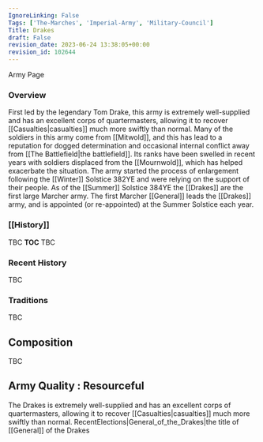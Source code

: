 ```yaml
---
IgnoreLinking: False
Tags: ['The-Marches', 'Imperial-Army', 'Military-Council']
Title: Drakes
draft: False
revision_date: 2023-06-24 13:38:05+00:00
revision_id: 102644
---
```


Army Page
### Overview
First led by the legendary Tom Drake, this army is extremely well-supplied and has an excellent corps of quartermasters, allowing it to recover [[Casualties|casualties]] much more swiftly than normal. Many of the soldiers in this army come from [[Mitwold]], and this has lead to a reputation for dogged determination and occasional internal conflict away from [[The Battlefield|the battlefield]]. Its ranks have been swelled in recent years with soldiers displaced from the [[Mournwold]], which has helped exacerbate the situation. The army started the process of enlargement following the [[Winter]] Solstice 382YE  and were relying on the support of their people. As of the [[Summer]] Solstice 384YE the [[Drakes]] are the first large Marcher army.
The first Marcher [[General]] leads the [[Drakes]] army, and is appointed (or re-appointed) at the Summer Solstice each year.
### [[History]]
TBC
__TOC__
TBC
### Recent History
TBC
### Traditions
TBC
## Composition
TBC
## Army Quality : Resourceful
The Drakes is extremely well-supplied and has an excellent corps of quartermasters, allowing it to recover [[Casualties|casualties]] much more swiftly than normal. 
RecentElections|General_of_the_Drakes|the title of [[General]] of the Drakes